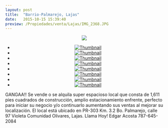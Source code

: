 ```yaml
---
layout: post
title:  "Barrio-Palmarejo, Lajas"
date:   2015-10-15 15:39:40
preview: /Propiedades/venta/Lajas/IMG_2368.JPG
---
```


<center>
	<div class="mainImg">
		<img src="/Edweb/Propiedades/venta/Lajas/IMG_2368.JPG" class="custom">
	</div>
	<!--aqui comienza las fotos pequeñas -->
	<ul class="thumbnails">
	  <li>
	    <a href="/Edweb/Propiedades/venta/Lajas/IMG_2368.JPG">
	      <img class="tumbnails" src="/Edweb/Propiedades/venta/Lajas/IMG_2368.JPG" alt="Thumbnail">
	    </a>
	  </li>
	  <li>
	    <a href="/Edweb/Propiedades/venta/Lajas/IMG_2351.JPG">
	      <img class="tumbnails" src="/Edweb/Propiedades/venta/Lajas/IMG_2368.JPG" alt="Thumbnail">
	    </a>
	  </li>
	  <li>
	    <a href="/Edweb/Propiedades/venta/Lajas/IMG_2352.JPG">
	      <img class="tumbnails" src="/Edweb/Propiedades/venta/Lajas/IMG_2352.JPG" alt="Thumbnail">
	    </a>
	  </li>
	  <li>
	    <a href="/Edweb/Propiedades/venta/Lajas/IMG_2356.JPG">
	      <img class="tumbnails" src="/Edweb/Propiedades/venta/Lajas/IMG_2356.JPG" alt="Thumbnail">
	    </a>
	  </li>
	  <li>
	    <a href="/Edweb/Propiedades/venta/Lajas/IMG_2367.JPG">
	      <img class="tumbnails" src="/Edweb/Propiedades/venta/Lajas/IMG_2367.JPG" alt="Thumbnail">
	    </a>
	  </li>
	  <li>
	    <a href="/Edweb/Propiedades/venta/Lajas/IMG_2370.JPG">
	      <img class="tumbnails" src="/Edweb/Propiedades/venta/Lajas/IMG_2370.JPG" alt="Thumbnail">
	    </a>
	  </li>
	  <li>
	    <a href="/Edweb/Propiedades/venta/Lajas/IMG_2371.JPG">
	      <img class="tumbnails" src="/Edweb/Propiedades/venta/Lajas/IMG_2371.JPG" alt="Thumbnail">
	    </a>
	  </li>
	  <li>
	    <a href="/Edweb/Propiedades/venta/Lajas/IMG_2372.JPG">
	      <img class="tumbnails" src="/Edweb/Propiedades/venta/Lajas/IMG_2372.JPG" alt="Thumbnail">
	    </a>
	  </li>
	</ul>
	<script src="https://ajax.googleapis.com/ajax/libs/jquery/1.9.1/jquery.min.js"></script>
	<script type="text/javascript" src="/Edweb/js/jquery.simpleGal.js"></script>
	<script>
		$(document).ready(function () {
			$('.thumbnails').simpleGal({
				mainImage: '.custom'
			});
		});
	</script>
</center>

GANGAA!! Se vende o se alquila super espacioso local que consta de 1,611 pies cuadrados de construcción, amplio estacionamiento enfrente, perfecto para iniciar su negocio y/o continuarlo aumentando sus ventas al mejorar su localización. El local está ubicado en PR-303 Km. 3.2 Bo. Palmarejo, calle 97 Violeta Comunidad Olivares, Lajas. Llama Hoy! Edgar Acosta 787-645-2084
